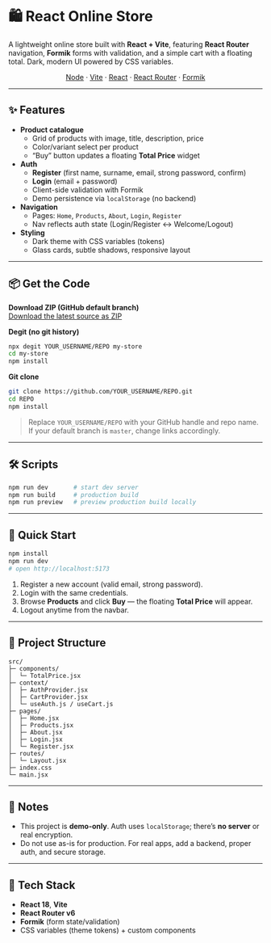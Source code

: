 # 🛍️ React Online Store

A lightweight online store built with **React + Vite**, featuring **React Router** navigation, **Formik** forms with validation, and a simple cart with a floating total. Dark, modern UI powered by CSS variables.

<p align="center">
  <a href="https://nodejs.org/en">Node</a> ·
  <a href="https://vitejs.dev/">Vite</a> ·
  <a href="https://react.dev/">React</a> ·
  <a href="https://reactrouter.com/">React Router</a> ·
  <a href="https://formik.org/">Formik</a>
</p>

---

## ✨ Features

- **Product catalogue**
  - Grid of products with image, title, description, price
  - Color/variant select per product
  - “Buy” button updates a floating **Total Price** widget
- **Auth**
  - **Register** (first name, surname, email, strong password, confirm)
  - **Login** (email + password)
  - Client-side validation with Formik
  - Demo persistence via `localStorage` (no backend)
- **Navigation**
  - Pages: `Home`, `Products`, `About`, `Login`, `Register`
  - Nav reflects auth state (Login/Register ↔ Welcome/Logout)
- **Styling**
  - Dark theme with CSS variables (tokens)
  - Glass cards, subtle shadows, responsive layout

---

## 📦 Get the Code

**Download ZIP (GitHub default branch)**  
[Download the latest source as ZIP](archive/refs/heads/main.zip)

**Degit (no git history)**
```bash
npx degit YOUR_USERNAME/REPO my-store
cd my-store
npm install
```

**Git clone**
```bash
git clone https://github.com/YOUR_USERNAME/REPO.git
cd REPO
npm install
```

> Replace `YOUR_USERNAME/REPO` with your GitHub handle and repo name. If your default branch is `master`, change links accordingly.

---

## 🛠️ Scripts

```bash
npm run dev       # start dev server
npm run build     # production build
npm run preview   # preview production build locally
```

---

## 🚀 Quick Start

```bash
npm install
npm run dev
# open http://localhost:5173
```

1) Register a new account (valid email, strong password).  
2) Login with the same credentials.  
3) Browse **Products** and click **Buy** — the floating **Total Price** will appear.  
4) Logout anytime from the navbar.

---

## 📁 Project Structure

```
src/
├─ components/
│  └─ TotalPrice.jsx
├─ context/
│  ├─ AuthProvider.jsx
│  ├─ CartProvider.jsx
│  └─ useAuth.js / useCart.js
├─ pages/
│  ├─ Home.jsx
│  ├─ Products.jsx
│  ├─ About.jsx
│  ├─ Login.jsx
│  └─ Register.jsx
├─ routes/
│  └─ Layout.jsx
├─ index.css
└─ main.jsx
```

---

## 🔐 Notes

- This project is **demo-only**. Auth uses `localStorage`; there’s **no server** or real encryption.
- Do not use as-is for production. For real apps, add a backend, proper auth, and secure storage.

---

## 🧩 Tech Stack

- **React 18**, **Vite**
- **React Router v6**
- **Formik** (form state/validation)
- CSS variables (theme tokens) + custom components
